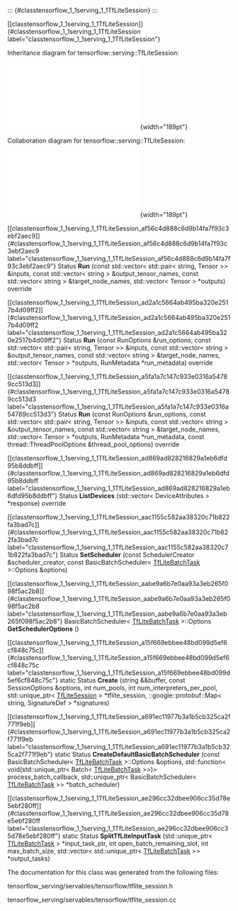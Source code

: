 ::: {#classtensorflow_1_1serving_1_1TfLiteSession}
:::

[\[classtensorflow\_1\_1serving\_1\_1TfLiteSession\]]{#classtensorflow_1_1serving_1_1TfLiteSession
label="classtensorflow_1_1serving_1_1TfLiteSession"}

Inheritance diagram for tensorflow::serving::TfLiteSession:

![image](classtensorflow_1_1serving_1_1TfLiteSession__inherit__graph.pdf){width="189pt"}

Collaboration diagram for tensorflow::serving::TfLiteSession:

![image](classtensorflow_1_1serving_1_1TfLiteSession__coll__graph.pdf){width="189pt"}

[\[classtensorflow\_1\_1serving\_1\_1TfLiteSession\_af56c4d888c6d9b14fa7f93c3ebf2aec9\]]{#classtensorflow_1_1serving_1_1TfLiteSession_af56c4d888c6d9b14fa7f93c3ebf2aec9
label="classtensorflow_1_1serving_1_1TfLiteSession_af56c4d888c6d9b14fa7f93c3ebf2aec9"}
Status **Run** (const std::vector$<$ std::pair$<$ string, Tensor $>$$>$
&inputs, const std::vector$<$ string $>$ &output\_tensor\_names, const
std::vector$<$ string $>$ &target\_node\_names, std::vector$<$ Tensor
$>$ $\ast$outputs) override

[\[classtensorflow\_1\_1serving\_1\_1TfLiteSession\_ad2a1c5664ab495ba320e2517b4d09ff2\]]{#classtensorflow_1_1serving_1_1TfLiteSession_ad2a1c5664ab495ba320e2517b4d09ff2
label="classtensorflow_1_1serving_1_1TfLiteSession_ad2a1c5664ab495ba320e2517b4d09ff2"}
Status **Run** (const RunOptions &run\_options, const std::vector$<$
std::pair$<$ string, Tensor $>$$>$ &inputs, const std::vector$<$ string
$>$ &output\_tensor\_names, const std::vector$<$ string $>$
&target\_node\_names, std::vector$<$ Tensor $>$ $\ast$outputs,
RunMetadata $\ast$run\_metadata) override

[\[classtensorflow\_1\_1serving\_1\_1TfLiteSession\_a5fa1a7c147c933e0316a54789cc513d3\]]{#classtensorflow_1_1serving_1_1TfLiteSession_a5fa1a7c147c933e0316a54789cc513d3
label="classtensorflow_1_1serving_1_1TfLiteSession_a5fa1a7c147c933e0316a54789cc513d3"}
Status **Run** (const RunOptions &run\_options, const std::vector$<$
std::pair$<$ string, Tensor $>$$>$ &inputs, const std::vector$<$ string
$>$ &output\_tensor\_names, const std::vector$<$ string $>$
&target\_node\_names, std::vector$<$ Tensor $>$ $\ast$outputs,
RunMetadata $\ast$run\_metadata, const thread::ThreadPoolOptions
&thread\_pool\_options) override

[\[classtensorflow\_1\_1serving\_1\_1TfLiteSession\_ad869ad828216829a1eb6dfd95b8ddbff\]]{#classtensorflow_1_1serving_1_1TfLiteSession_ad869ad828216829a1eb6dfd95b8ddbff
label="classtensorflow_1_1serving_1_1TfLiteSession_ad869ad828216829a1eb6dfd95b8ddbff"}
Status **ListDevices** (std::vector$<$ DeviceAttributes $>$
$\ast$response) override

[\[classtensorflow\_1\_1serving\_1\_1TfLiteSession\_aac1155c582aa38320c71b822fa3bad7c\]]{#classtensorflow_1_1serving_1_1TfLiteSession_aac1155c582aa38320c71b822fa3bad7c
label="classtensorflow_1_1serving_1_1TfLiteSession_aac1155c582aa38320c71b822fa3bad7c"}
Status **SetScheduler** (const SchedulerCreator &scheduler\_creator,
const BasicBatchScheduler$<$
[TfLiteBatchTask](#classtensorflow_1_1serving_1_1TfLiteBatchTask)
$>$::Options &options)

[\[classtensorflow\_1\_1serving\_1\_1TfLiteSession\_aabe9a6b7e0aa93a3eb265f098f5ac2b8\]]{#classtensorflow_1_1serving_1_1TfLiteSession_aabe9a6b7e0aa93a3eb265f098f5ac2b8
label="classtensorflow_1_1serving_1_1TfLiteSession_aabe9a6b7e0aa93a3eb265f098f5ac2b8"}
BasicBatchScheduler$<$
[TfLiteBatchTask](#classtensorflow_1_1serving_1_1TfLiteBatchTask)
$>$::Options **GetSchedulerOptions** ()

[\[classtensorflow\_1\_1serving\_1\_1TfLiteSession\_a15f669ebbee48bd099d5ef6cf848c75c\]]{#classtensorflow_1_1serving_1_1TfLiteSession_a15f669ebbee48bd099d5ef6cf848c75c
label="classtensorflow_1_1serving_1_1TfLiteSession_a15f669ebbee48bd099d5ef6cf848c75c"}
static Status **Create** (string &&buffer, const SessionOptions
&options, int num\_pools, int num\_interpreters\_per\_pool,
std::unique\_ptr$<$
[TfLiteSession](#classtensorflow_1_1serving_1_1TfLiteSession) $>$
$\ast$tflite\_session, ::google::protobuf::Map$<$ string, SignatureDef
$>$ $\ast$signatures)

[\[classtensorflow\_1\_1serving\_1\_1TfLiteSession\_a691ec11977b3a1b5cb325ca2f771f9eb\]]{#classtensorflow_1_1serving_1_1TfLiteSession_a691ec11977b3a1b5cb325ca2f771f9eb
label="classtensorflow_1_1serving_1_1TfLiteSession_a691ec11977b3a1b5cb325ca2f771f9eb"}
static Status **CreateDefaultBasicBatchScheduler** (const
BasicBatchScheduler$<$
[TfLiteBatchTask](#classtensorflow_1_1serving_1_1TfLiteBatchTask)
$>$::Options &options, std::function$<$ void(std::unique\_ptr$<$
Batch$<$
[TfLiteBatchTask](#classtensorflow_1_1serving_1_1TfLiteBatchTask)
$>$$>$)$>$ process\_batch\_callback, std::unique\_ptr$<$
BasicBatchScheduler$<$
[TfLiteBatchTask](#classtensorflow_1_1serving_1_1TfLiteBatchTask) $>$$>$
$\ast$batch\_scheduler)

[\[classtensorflow\_1\_1serving\_1\_1TfLiteSession\_ae296cc32dbee906cc35d78e5ebf280ff\]]{#classtensorflow_1_1serving_1_1TfLiteSession_ae296cc32dbee906cc35d78e5ebf280ff
label="classtensorflow_1_1serving_1_1TfLiteSession_ae296cc32dbee906cc35d78e5ebf280ff"}
static Status **SplitTfLiteInputTask** (std::unique\_ptr$<$
[TfLiteBatchTask](#classtensorflow_1_1serving_1_1TfLiteBatchTask) $>$
$\ast$input\_task\_ptr, int open\_batch\_remaining\_slot, int
max\_batch\_size, std::vector$<$ std::unique\_ptr$<$
[TfLiteBatchTask](#classtensorflow_1_1serving_1_1TfLiteBatchTask) $>$$>$
$\ast$output\_tasks)

The documentation for this class was generated from the following files:

tensorflow\_serving/servables/tensorflow/tflite\_session.h

tensorflow\_serving/servables/tensorflow/tflite\_session.cc
